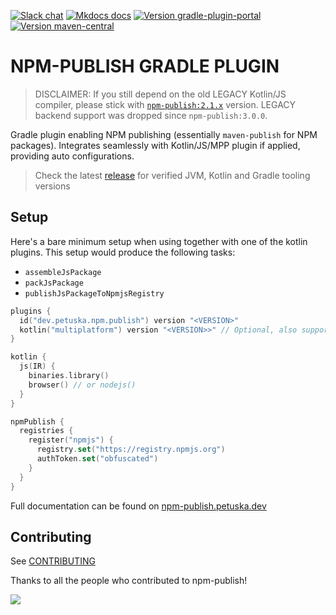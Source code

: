 [![Slack chat](https://img.shields.io/badge/kotlinlang-%23npm--publish-darkgreen?logo=slack&style=flat-square)](https://kotlinlang.slack.com/channels/npm-publish)
[![Mkdocs docs](https://img.shields.io/badge/docs-mkdocs-blue?style=flat-square&logo=kotlin&logoColor=white)](https://npm-publish.petuska.dev)
[![Version gradle-plugin-portal](https://img.shields.io/maven-metadata/v?label=gradle%20plugin%20portal&logo=gradle&metadataUrl=https%3A%2F%2Fplugins.gradle.org%2Fm2%2Fdev.petuska%2Fnpm-publish-gradle-plugin%2Fmaven-metadata.xml&style=flat-square)](https://plugins.gradle.org/plugin/dev.petuska.npm.publish)
[![Version maven-central](https://img.shields.io/maven-central/v/dev.petuska/npm-publish-gradle-plugin?logo=apache-maven&style=flat-square)](https://mvnrepository.com/artifact/dev.petuska/npm-publish-gradle-plugin/latest)

# NPM-PUBLISH GRADLE PLUGIN

> DISCLAIMER: If you still depend on the old LEGACY Kotlin/JS compiler, please stick
> with [`npm-publish:2.1.x`](https://github.com/mpetuska/npm-publish/tree/2.1.x) version.
> LEGACY backend support was dropped since `npm-publish:3.0.0`.

Gradle plugin enabling NPM publishing (essentially `maven-publish` for NPM packages). Integrates seamlessly with
Kotlin/JS/MPP plugin if applied, providing auto configurations.

> Check the latest [release](https://github.com/mpetuska/npm-publish/releases/latest) for verified JVM, Kotlin and
> Gradle tooling versions

## Setup

Here's a bare minimum setup when using together with one of the kotlin plugins. This setup would produce the following
tasks:

* `assembleJsPackage`
* `packJsPackage`
* `publishJsPackageToNpmjsRegistry`

```kotlin title="build.gradle.kts"
plugins {
  id("dev.petuska.npm.publish") version "<VERSION>"
  kotlin("multiplatform") version "<VERSION>>" // Optional, also supports "js"
}

kotlin {
  js(IR) {
    binaries.library()
    browser() // or nodejs()
  }
}

npmPublish {
  registries {
    register("npmjs") {
      registry.set("https://registry.npmjs.org")
      authToken.set("obfuscated")
    }
  }
}
```

Full documentation can be found
on [npm-publish.petuska.dev](https://npm-publish.petuska.dev/latest/user-guide/quick-start/)

## Contributing

See [CONTRIBUTING](.github/CONTRIBUTING.md)

Thanks to all the people who contributed to npm-publish!

<a href="https://github.com/mpetuska/npm-publish/graphs/contributors">
  <img src="https://contrib.rocks/image?repo=mpetuska/npm-publish" />
</a>
